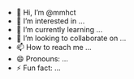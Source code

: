 - 👋 Hi, I’m @mmhct
- 👀 I’m interested in ...
- 🌱 I’m currently learning ...
- 💞️ I’m looking to collaborate on ...
- 📫 How to reach me ...
- 😄 Pronouns: ...
- ⚡ Fun fact: ...

<!---
mmhct/mmhct is a ✨ special ✨ repository because its `README.md` (this file) appears on your GitHub profile.
You can click the Preview link to take a look at your changes.
--->
